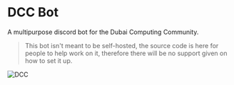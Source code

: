 # DCC Bot
A multipurpose discord bot for the Dubai Computing Community.

 > This bot isn't meant to be self-hosted, the source code is here for people to help work on it, therefore there will be no support given on how to set it up.

![DCC](https://invidget.switchblade.xyz/h2zQpbeFhs)
